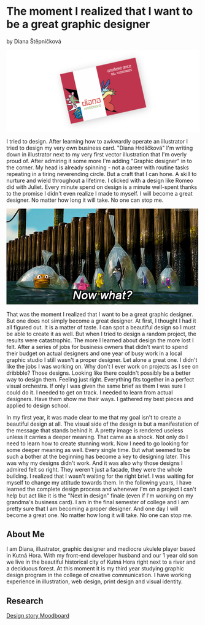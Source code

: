 # The moment I realized that I want to be a great graphic designer 
by Diana Štěpničková

![Diana Hrdlickova's first business card.](img/vizitka.png)

I tried to design. After learning how to awkwardly operate an illustrator I tried to design my very own business card. "Diana Hrdličková" I'm writing down in illustrator next to my very first vector illustration that I'm overly proud of. After admiring it some more I'm adding "Graphic designer" in to the corner. My head is already spinning - not a career with routine tasks repeating in a tiring neverending circle. But a craft that I can hone. A skill to nurture and wield throughout a lifetime. I clicked with a design like Romeo did with Juliet. Every minute spend on design is a minute well-spent thanks to the promise I didn't even realize I made to myself. I will become a great designer. No matter how long it will take. No one can stop me.

![Diana Hrdlickova's first business card.](img/897.gif)

That was the moment I realized that I want to be a great graphic designer. But one does not simply become a great designer. At first, I thought I had it all figured out. It is a matter of taste. I can spot a beautiful design so I must be able to create it as well. But when I tried to design a random project, the results were catastrophic. The more I learned about design the more lost I felt. After a series of jobs for business owners that didn't want to spend their budget on actual designers and one year of busy work in a local graphic studio I still wasn't a proper designer. Let alone a great one. I didn't like the jobs I was working on. Why don't I ever work on projects as I see on dribbble? Those designs. Looking like there couldn't possibly be a better way to design them. Feeling just right. Everything fits together in a perfect visual orchestra. If only I was given the same brief as them I was sure I could do it. I needed to get on track. I needed to learn from actual designers. Have them show me their ways. I gathered my best pieces and applied to design school. 

In my first year, it was made clear to me that my goal isn't to create a beautiful design at all. The visual side of the design is but a manifestation of the message that stands behind it. A pretty image is rendered useless unless it carries a deeper meaning. That came as a shock. Not only do I need to learn how to create stunning work. Now I need to go looking for some deeper meaning as well. Every single time. But what seemed to be such a bother at the beginning has become a key to designing later. This was why my designs didn't work. And it was also why those designs I admired felt so right. They weren't just a facade, they were the whole building. I realized that I wasn't waiting for the right brief. I was waiting for myself to change my attitude towards them. In the following years, I have learned the complete design process and whenever I'm on a project I can't help but act like it is the "Next in design" finale (even if I'm working on my grandma's business card). I am in the final semester of college and I am pretty sure that I am becoming a proper designer. And one day I will become a great one. No matter how long it will take. No one can stop me.


## About Me

I am Diana, illustrator, graphic designer and mediocre ukulele player based in Kutná Hora. With my front-end developer husband and our 1 year old son we live in the beautiful historical city of Kutná Hora right next to a river and a deciduous forest. At this moment it is my third year studying graphic design program in the college of creative communication. I have working experience in illustration, web design, print design and visual identity.

## Research

[Design story Moodboard](https://www.figma.com/file/BaIiKJCK2WRU3MPyZmiZ0Z/Storytelling?node-id=0%3A1.org)









